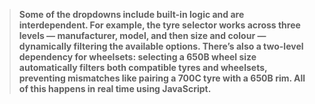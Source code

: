 > **Some of the dropdowns include built-in logic and are interdependent. For example, the tyre selector works across three levels — manufacturer, model, and then size and colour — dynamically filtering the available options. There’s also a two-level dependency for wheelsets: selecting a 650B wheel size automatically filters both compatible tyres and wheelsets, preventing mismatches like pairing a 700C tyre with a 650B rim. All of this happens in real time using JavaScript.**

